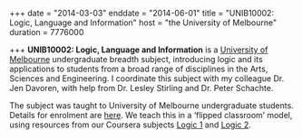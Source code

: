 +++
date = "2014-03-03"
enddate = "2014-06-01"
title = "UNIB10002: Logic, Language and Information"
host = "the University of Melbourne"
duration = 7776000

+++
**UNIB10002: Logic, Language and Information** is a [University of Melbourne](http://unimelb.edu.au) undergraduate breadth subject, introducing logic and its applications to students from a broad range of disciplines in the Arts, Sciences and Engineering. I coordinate this subject with my colleague Dr. Jen Davoren, with help from Dr. Lesley Stirling and Dr. Peter Schachte. 

The subject was taught to University of Melbourne undergraduate students. Details for enrolment are [here](https://handbook.unimelb.edu.au/view/2014/UNIB10002). We teach this in a &lsquo;flipped classroom&rsquo; model, using resources from our Coursera subjects [Logic 1](/class/2014/logic1_coursera) and [Logic 2](/class/2014/logic2_coursera).